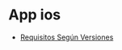 # App ios
* [Requisitos Según Versiones](https://github.com/optimustoaster/appios/blob/master/DOCS/requisitos.md#requisitos-de-la-aplicaci%C3%B3n)
